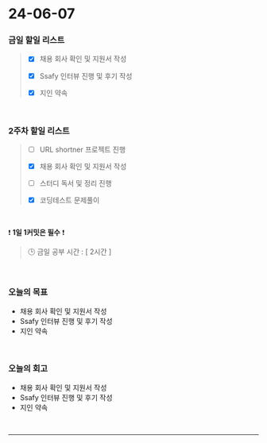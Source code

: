 # 24-06-07
### 금일 할일 리스트
> - [x]  채용 회사 확인 및 지원서 작성
>
> - [x]  Ssafy 인터뷰 진행 및 후기 작성
>
> - [x]  지인 약속

<br/>

### 2주차 할일 리스트  
> - [ ]  URL shortner 프로젝트 진행
>
> - [x]  채용 회사 확인 및 지원서 작성
>
> - [ ]  스터디 독서 및 정리 진행
>
> - [x]  코딩테스트 문제풀이

<br/>

❗ **1일 1커밋은 필수** ❗
> 🕒 금일 공부 시간 : [ 2시간 ]

<br/>

### 오늘의 목표
- 채용 회사 확인 및 지원서 작성
- Ssafy 인터뷰 진행 및 후기 작성
- 지인 약속


<br>

### 오늘의 회고
- 채용 회사 확인 및 지원서 작성
- Ssafy 인터뷰 진행 및 후기 작성
- 지인 약속


<br/>

------------  
